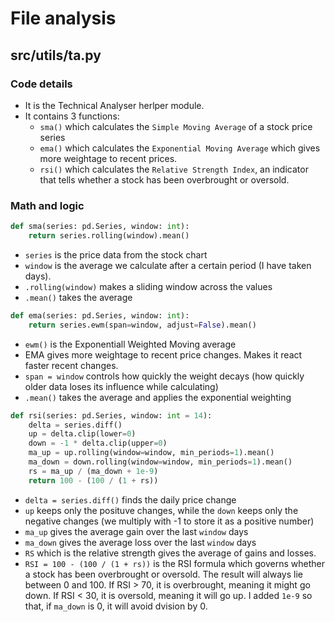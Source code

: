 # File analysis
## src/utils/ta.py
### Code details
- It is the Technical Analyser herlper module. 
- It contains 3 functions:
  - `sma()` which calculates the `Simple Moving Average` of a stock price series
  - `ema()` which calculates the `Exponential Moving Average` which gives more weightage to recent prices.
  - `rsi()` which calculates the `Relative Strength Index`, an indicator that tells whether a stock has been overbrought or oversold.
### Math and logic
```python
def sma(series: pd.Series, window: int):
    return series.rolling(window).mean()
```
- `series` is the price data from the stock chart
- `window` is the average we calculate after a certain period (I have taken days).
- `.rolling(window)` makes a sliding window across the values
- `.mean()` takes the average 

```python
def ema(series: pd.Series, window: int):
    return series.ewm(span=window, adjust=False).mean()
```
- `ewm()` is the Exponentiall Weighted Moving average
- EMA gives more weightage to recent price changes. Makes it react faster recent changes.
- `span = window` controls how quickly the weight decays (how quickly older data loses its influence while calculating)
- `.mean()` takes the average and applies the exponential weighting
  
```python
def rsi(series: pd.Series, window: int = 14):
    delta = series.diff()
    up = delta.clip(lower=0)
    down = -1 * delta.clip(upper=0)
    ma_up = up.rolling(window=window, min_periods=1).mean()
    ma_down = down.rolling(window=window, min_periods=1).mean()
    rs = ma_up / (ma_down + 1e-9)
    return 100 - (100 / (1 + rs))
```
- `delta = series.diff()` finds the daily price change
- `up` keeps only the posituve changes, while the `down` keeps only the negative changes (we multiply with -1 to store it as a positive number)
- `ma_up` gives the average gain over the last `window` days
- `ma_down` gives the average loss over the last `window` days
- `RS` which is the relative strength gives the average of gains and losses.
- `RSI = 100 - (100 / (1 + rs))` is the RSI formula which governs whether a stock has been overbrought or oversold. The result will always lie between 0 and 100. If RSI > 70, it is overbrought, meaning it might go down. If RSI < 30, it is oversold, meaning it will go up. I added `1e-9` so that, if `ma_down` is 0, it will avoid dvision by 0.